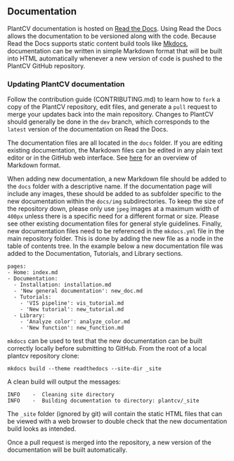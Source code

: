 ## Documentation

PlantCV documentation is hosted on [Read the Docs](https://readthedocs.org/). 
Using Read the Docs allows the documentation to be versioned along with
the code. Because Read the Docs supports static content build tools like
[Mkdocs](http://www.mkdocs.org/), documentation can be written in simple
Markdown format that will be built into HTML automatically whenever a 
new version of code is pushed to the PlantCV GitHub repository.

### Updating PlantCV documentation

Follow the contribution guide (CONTRIBUTING.md) to learn how to `fork` a
copy of the PlantCV repository, edit files, and generate a `pull`
request to merge your updates back into the main repository. Changes to
PlantCV should generally be done in the `dev` branch, which corresponds
to the `latest` version of the documentation on Read the Docs.

The documentation files are all located in the `docs` folder. If you are
editing existing documentation, the Markdown files can be edited in any
plain text editor or in the GitHub web interface. See [here](https://github.com/adam-p/markdown-here/wiki/Markdown-Cheatsheet)
for an overview of Markdown format.

When adding new documentation, a new Markdown file should be added to
the `docs` folder with a descriptive name. If the documentation page
will include any images, these should be added to as subfolder specific
to the new documentation within the `docs/img` subdirectories. To keep
the size of the repository down, please only use `jpeg` images at a
maximum width of `400px` unless there is a specific need for a different
format or size. Please see other existing documentation files for
general style guidelines. Finally, new documentation files need to be
referenced in the `mkdocs.yml` file in the main repository folder. This
is done by adding the new file as a node in the table of contents tree.
In the example below a new documentation file was added to the
Documentation, Tutorials, and Library sections.

```
pages:
- Home: index.md
- Documentation:
  - Installation: installation.md
  - 'New general documentation': new_doc.md
  - Tutorials:
    - 'VIS pipeline': vis_tutorial.md
    - 'New tutorial': new_tutorial.md
  - Library:
    - 'Analyze color': analyze_color.md
    - 'New function': new_function.md
```

`mkdocs` can be used to test that the new documentation can be built
correctly locally before submitting to GitHub. From the root of a local
plantcv repository clone:

```
mkdocs build --theme readthedocs --site-dir _site
```

A clean build will output the messages:

```
INFO    -  Cleaning site directory
INFO    -  Building documentation to directory: plantcv/_site
```

The `_site` folder (ignored by git) will contain the static HTML files
that can be viewed with a web browser to double check that the new
documentation build looks as intended.

Once a pull request is merged into the repository, a new
version of the documentation will be built automatically.
